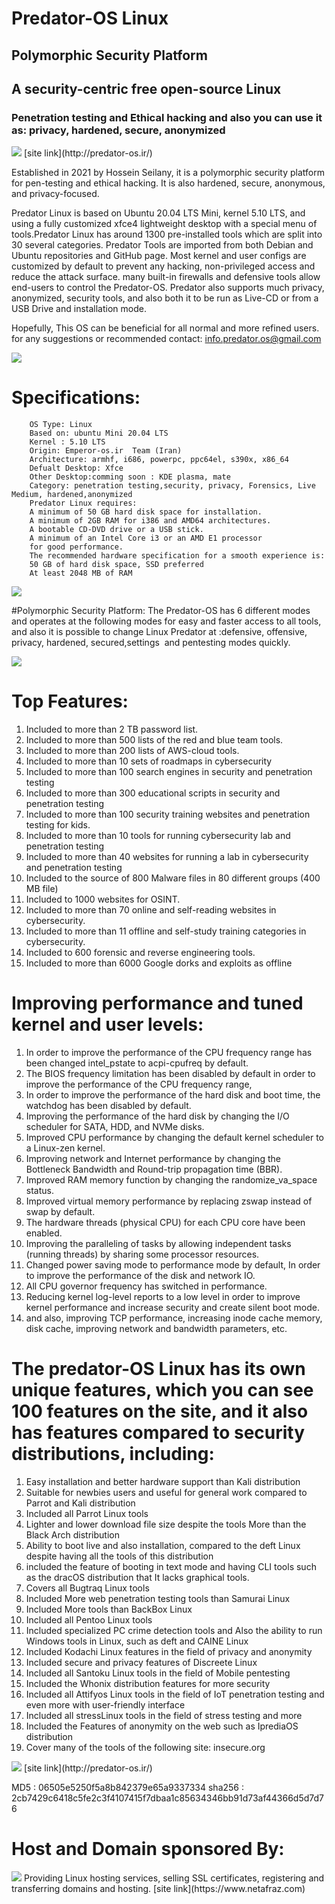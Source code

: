 # Predator-OS Linux
##  Polymorphic Security Platform
## A security-centric free open-source Linux 
### Penetration testing and Ethical hacking and also you can use it as: privacy, hardened, secure, anonymized


<img src="https://github.com/hosseinseilani/predator-os/blob/main/banner.png">
[site link](http://predator-os.ir/)


Established in 2021 by Hossein Seilany, it is a polymorphic security platform for pen-testing and ethical hacking. It is also hardened, secure, anonymous, and privacy-focused.

Predator Linux is based on Ubuntu 20.04 LTS  Mini, kernel 5.10 LTS, and using a fully customized xfce4 lightweight desktop with a special menu of tools.Predator Linux has around 1300 pre-installed tools which are split into 30 several categories.
Predator Tools are imported from both Debian and Ubuntu repositories and GitHub page. Most kernel and user configs are customized by default to prevent any hacking, non-privileged access and reduce the attack surface.
many built-in firewalls and defensive tools allow end-users to control the Predator-OS. Predator also supports much privacy, anonymized, security tools, and also both it to be run as Live-CD or from a USB Drive and installation mode.

Hopefully, This OS can be beneficial for all normal and more refined users.
for any suggestions or recommended contact:
info.predator.os@gmail.com


<img src="https://github.com/hosseinseilani/predator-os/blob/main/offensiveMode.PNG">

 
# Specifications:
		OS Type: Linux
		Based on: ubuntu Mini 20.04 LTS 
		Kernel : 5.10 LTS
		Origin: Emperor-os.ir  Team (Iran)
		Architecture: armhf, i686, powerpc, ppc64el, s390x, x86_64 
		Defualt Desktop: Xfce
		Other Desktop:comming soon : KDE plasma, mate
		Category: penetration testing,security, privacy, Forensics, Live Medium, hardened,anonymized
		Predator Linux requires:
		A minimum of 50 GB hard disk space for installation.
		A minimum of 2GB RAM for i386 and AMD64 architectures.
		A bootable CD-DVD drive or a USB stick.
		A minimum of an Intel Core i3 or an AMD E1 processor
		for good performance.
		The recommended hardware specification for a smooth experience is:
		50 GB of hard disk space, SSD preferred
		At least 2048 MB of RAM
 
<img src="https://github.com/hosseinseilani/predator-os/blob/main/DefensiveMode.jpg">

#Polymorphic Security Platform:
 The Predator-OS has 6 different modes and operates at the following modes for easy and faster access to all tools, and also it is possible to change Linux Predator at :defensive, offensive, privacy, hardened, secured,settings  and pentesting modes quickly.
 
<img src="https://github.com/hosseinseilani/predator-os/blob/main/AllModes.jpg">

# Top Features:
1)	Included to more than 2 TB password list.
2)	Included to more than 500 lists of the red and blue team tools.
3)	Included to more than 200 lists of AWS-cloud tools.
4)	Included to more than 10 sets of roadmaps in cybersecurity
5)	Included to more than 100 search engines in security and penetration testing
6)	Included to more than 300 educational scripts in security and penetration testing
7)	Included to more than 100 security training websites and penetration testing for kids.
8)	Included to more than 10 tools for running cybersecurity lab and penetration testing
9)	Included to more than 40 websites for running a lab in cybersecurity and penetration testing
10)	Included to the source of 800 Malware files in 80 different groups (400 MB file)
11)	Included to 1000 websites for OSINT.
12)	Included to more than 70 online and self-reading websites in cybersecurity.
13)	Included to more than 11 offline and self-study training categories in cybersecurity.
14)	Included to 600 forensic and reverse engineering tools.
15)	Included to more than 6000 Google dorks and exploits as offline

# Improving performance and tuned kernel and user levels:
1) In order to improve the performance of the CPU frequency range has been changed intel_pstate to acpi-cpufreq by default.
2) The BIOS frequency limitation has been disabled by default in order to improve the performance of the CPU frequency range, 
3) In order to improve the performance of the hard disk and boot time, the watchdog has been disabled by default.
4) Improving the performance of the hard disk by changing the I/O scheduler for SATA, HDD, and NVMe disks.
5) Improved CPU performance by changing the default kernel scheduler to a Linux-zen kernel.
6) Improving network and Internet performance by changing the Bottleneck Bandwidth and Round-trip propagation time (BBR).
7) Improved RAM memory function by changing the randomize_va_space status.
8) Improved virtual memory performance by replacing zswap instead of swap by default.
9) The hardware threads (physical CPU) for each CPU core have been enabled.
10) Improving the paralleling of tasks by allowing independent tasks (running threads) by sharing some processor resources.
11) Changed power saving mode to performance mode by default, In order to improve the performance of the disk and network IO.
12) All CPU governor frequency has switched in performance.
13) Reducing kernel log-level reports to a low level in order to improve kernel performance and increase security and create silent boot mode.
14) and also, improving TCP performance, increasing inode cache memory, disk cache, improving network and bandwidth parameters, etc.

# The predator-OS Linux has its own unique features, which you can see 100 features on the site, and it also has features compared to security distributions, including:

1) Easy installation and better hardware support than Kali distribution 
2) Suitable for newbies users and useful for general work compared to Parrot and Kali distribution 
3)  Included all Parrot Linux tools 
4) Lighter and lower download file size despite the tools More than the Black Arch distribution 
5) Ability to boot live and also installation, compared to the deft Linux despite having all the tools of this distribution 
6) included the feature of booting in text mode and having CLI tools such as the dracOS distribution that It lacks graphical tools. 
7) Covers all Bugtraq Linux tools 
8) Included More web penetration testing tools than Samurai Linux 
9) Included More tools than BackBox Linux 
10) Included all Pentoo Linux tools 
11) Included specialized PC crime detection tools and Also the ability to run Windows tools in Linux, such as deft and CAINE Linux 
12) Included Kodachi Linux features in the field of privacy and anonymity 
13) Included secure and privacy features of Discreete Linux 
14) Included all Santoku Linux tools in the field of Mobile pentesting 
15) Included the Whonix distribution features for more security 
16) Included all Attifyos Linux tools in the field of IoT penetration testing and even more with user-friendly interface 
17) Included all stressLinux tools in the field of stress testing and more 
18) Included the Features of anonymity on the web such as IprediaOS distribution 
19) Cover many of the tools of the following site: insecure.org

<img src="https://github.com/hosseinseilani/predator-os/blob/main/banner.png">
[site link](http://predator-os.ir/)

MD5 : 06505e5250f5a8b842379e65a9337334
sha256 : 2cb7429c6418c5fe2c3f4107415f7dbaa1c85634346bb91d73af44366d5d7d76

 # Host and Domain sponsored By:
  
<img src="https://github.com/hosseinseilani/predator-os/blob/main/logo_square.png">
Providing Linux hosting services, selling SSL certificates, registering and transferring domains and hosting.
 [site link](https://www.netafraz.com)
 
